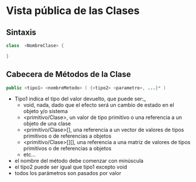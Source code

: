# Vista pública de las Clases

## Sintaxis

```java
class  <NombreClase> {

}
```

## Cabecera de Métodos de la Clase

```java
public <tipo1> <nombreMetodo> ( {<tipo2> <parametro>, ...}* )

```

- Tipo1 indica el tipo del valor devuelto, que puede ser:_
  - void, nada, dado que el efecto será un cambio de estado en el objeto y/o sistema
  - <primitivo/Clase>, un valor de tipo primitivo o una referencia a un objeto de una clase
  - <primitivo/Clase>[], una referencia a un vector de valores de tipos primitivos o de referencias a objetos
  - <primitivo/Clase>[][], una referencia a una matriz de valores de tipos primitivos o de referencias a objetos
  - etc...
- el nombre del método debe comenzar con minúscula
- el tipo2 puede ser igual que tipo1 excepto void
- todos los parámetros son pasados por valor
